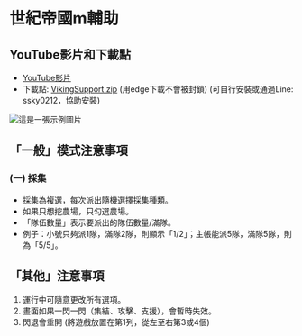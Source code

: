 # 世紀帝國m輔助

## YouTube影片和下載點
- [YouTube影片](https://youtu.be/Dh-aMUkpONU?si=3QylfRok9OQubj0Q)
- 下載點: [VikingSupport.zip](https://chtineer.com/AgeOfEmpiresSupport/AgeOfEmpiresSupport.zip) (用edge下載不會被封鎖) (可自行安裝或通過Line: ssky0212，協助安裝) 

![這是一張示例圖片](https://images.chtineer.com//AgeOfEmpiresSupport.png)

## 「一般」模式注意事項
### (一) 採集
- 採集為複選，每次派出隨機選擇採集種類。
- 如果只想挖農場，只勾選農場。
- 「隊伍數量」表示要派出的隊伍數量/滿隊。
- 例子：小號只夠派1隊，滿隊2隊，則顯示「1/2」；主帳能派5隊，滿隊5隊，則為「5/5」。


## 「其他」注意事項
1. 運行中可隨意更改所有選項。
3. 畫面如果一閃一閃（集結、攻擊、支援），會暫時失效。
4. 閃退會重開 (將遊戲放置在第1列，從左至右第3或4個)
